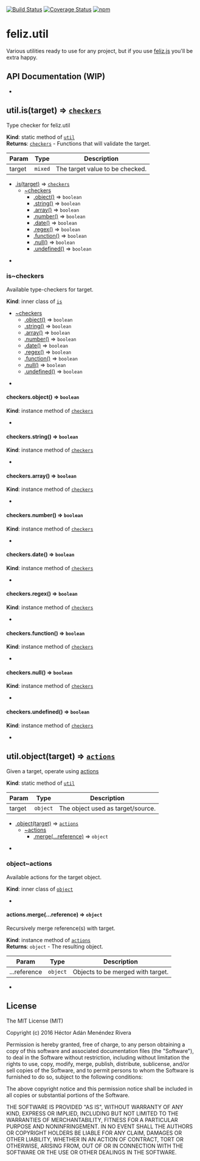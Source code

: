 [![Build Status](https://travis-ci.org/gikmx/feliz.util.svg?branch=master)](https://travis-ci.org/gikmx/feliz.util)
[![Coverage Status](https://coveralls.io/repos/github/gikmx/feliz.util/badge.svg?branch=master)](https://coveralls.io/github/gikmx/feliz.util?branch=master)
[![npm](https://img.shields.io/npm/dt/feliz.util.svg?maxAge=2592000)]()

# feliz.util
Various utilities ready to use for any project, but if you use
[feliz.js](http://github.com/gikmx/feliz) you'll be extra happy.

## API Documentation (WIP)

-

<a name="module_util.is"></a>

## util.is(target) ⇒ <code>[checkers](#module_util.is..checkers)</code>
Type checker for feliz.util

**Kind**: static method of <code>[util](#module_util)</code>  
**Returns**: <code>[checkers](#module_util.is..checkers)</code> - Functions that will validate the target.  

| Param | Type | Description |
| --- | --- | --- |
| target | <code>mixed</code> | The target value to be checked. |


* [.is(target)](#module_util.is) ⇒ <code>[checkers](#module_util.is..checkers)</code>
    * [~checkers](#module_util.is..checkers)
        * [.object()](#module_util.is..checkers+object) ⇒ <code>boolean</code>
        * [.string()](#module_util.is..checkers+string) ⇒ <code>boolean</code>
        * [.array()](#module_util.is..checkers+array) ⇒ <code>boolean</code>
        * [.number()](#module_util.is..checkers+number) ⇒ <code>boolean</code>
        * [.date()](#module_util.is..checkers+date) ⇒ <code>boolean</code>
        * [.regex()](#module_util.is..checkers+regex) ⇒ <code>boolean</code>
        * [.function()](#module_util.is..checkers+function) ⇒ <code>boolean</code>
        * [.null()](#module_util.is..checkers+null) ⇒ <code>boolean</code>
        * [.undefined()](#module_util.is..checkers+undefined) ⇒ <code>boolean</code>


-

<a name="module_util.is..checkers"></a>

### is~checkers
Available type-checkers for target.

**Kind**: inner class of <code>[is](#module_util.is)</code>  

* [~checkers](#module_util.is..checkers)
    * [.object()](#module_util.is..checkers+object) ⇒ <code>boolean</code>
    * [.string()](#module_util.is..checkers+string) ⇒ <code>boolean</code>
    * [.array()](#module_util.is..checkers+array) ⇒ <code>boolean</code>
    * [.number()](#module_util.is..checkers+number) ⇒ <code>boolean</code>
    * [.date()](#module_util.is..checkers+date) ⇒ <code>boolean</code>
    * [.regex()](#module_util.is..checkers+regex) ⇒ <code>boolean</code>
    * [.function()](#module_util.is..checkers+function) ⇒ <code>boolean</code>
    * [.null()](#module_util.is..checkers+null) ⇒ <code>boolean</code>
    * [.undefined()](#module_util.is..checkers+undefined) ⇒ <code>boolean</code>


-

<a name="module_util.is..checkers+object"></a>

#### checkers.object() ⇒ <code>boolean</code>
**Kind**: instance method of <code>[checkers](#module_util.is..checkers)</code>  

-

<a name="module_util.is..checkers+string"></a>

#### checkers.string() ⇒ <code>boolean</code>
**Kind**: instance method of <code>[checkers](#module_util.is..checkers)</code>  

-

<a name="module_util.is..checkers+array"></a>

#### checkers.array() ⇒ <code>boolean</code>
**Kind**: instance method of <code>[checkers](#module_util.is..checkers)</code>  

-

<a name="module_util.is..checkers+number"></a>

#### checkers.number() ⇒ <code>boolean</code>
**Kind**: instance method of <code>[checkers](#module_util.is..checkers)</code>  

-

<a name="module_util.is..checkers+date"></a>

#### checkers.date() ⇒ <code>boolean</code>
**Kind**: instance method of <code>[checkers](#module_util.is..checkers)</code>  

-

<a name="module_util.is..checkers+regex"></a>

#### checkers.regex() ⇒ <code>boolean</code>
**Kind**: instance method of <code>[checkers](#module_util.is..checkers)</code>  

-

<a name="module_util.is..checkers+function"></a>

#### checkers.function() ⇒ <code>boolean</code>
**Kind**: instance method of <code>[checkers](#module_util.is..checkers)</code>  

-

<a name="module_util.is..checkers+null"></a>

#### checkers.null() ⇒ <code>boolean</code>
**Kind**: instance method of <code>[checkers](#module_util.is..checkers)</code>  

-

<a name="module_util.is..checkers+undefined"></a>

#### checkers.undefined() ⇒ <code>boolean</code>
**Kind**: instance method of <code>[checkers](#module_util.is..checkers)</code>  

-

<a name="module_util.object"></a>

## util.object(target) ⇒ <code>[actions](#module_util.object..actions)</code>
Given a target, operate using [actions](#module_util.object..actions)

**Kind**: static method of <code>[util](#module_util)</code>  

| Param | Type | Description |
| --- | --- | --- |
| target | <code>object</code> | The object used as target/source. |


* [.object(target)](#module_util.object) ⇒ <code>[actions](#module_util.object..actions)</code>
    * [~actions](#module_util.object..actions)
        * [.merge(...reference)](#module_util.object..actions+merge) ⇒ <code>object</code>


-

<a name="module_util.object..actions"></a>

### object~actions
Available actions for the target object.

**Kind**: inner class of <code>[object](#module_util.object)</code>  

-

<a name="module_util.object..actions+merge"></a>

#### actions.merge(...reference) ⇒ <code>object</code>
Recursively merge reference(s) with target.

**Kind**: instance method of <code>[actions](#module_util.object..actions)</code>  
**Returns**: <code>object</code> - The resulting object.  

| Param | Type | Description |
| --- | --- | --- |
| ...reference | <code>object</code> | Objects to be merged with target. |


-


## License
The MIT License (MIT)

Copyright (c) 2016 Héctor Adán Menéndez Rivera

Permission is hereby granted, free of charge, to any person obtaining a copy
of this software and associated documentation files (the "Software"), to deal
in the Software without restriction, including without limitation the rights
to use, copy, modify, merge, publish, distribute, sublicense, and/or sell
copies of the Software, and to permit persons to whom the Software is
furnished to do so, subject to the following conditions:

The above copyright notice and this permission notice shall be included in all
copies or substantial portions of the Software.

THE SOFTWARE IS PROVIDED "AS IS", WITHOUT WARRANTY OF ANY KIND, EXPRESS OR
IMPLIED, INCLUDING BUT NOT LIMITED TO THE WARRANTIES OF MERCHANTABILITY,
FITNESS FOR A PARTICULAR PURPOSE AND NONINFRINGEMENT. IN NO EVENT SHALL THE
AUTHORS OR COPYRIGHT HOLDERS BE LIABLE FOR ANY CLAIM, DAMAGES OR OTHER
LIABILITY, WHETHER IN AN ACTION OF CONTRACT, TORT OR OTHERWISE, ARISING FROM,
OUT OF OR IN CONNECTION WITH THE SOFTWARE OR THE USE OR OTHER DEALINGS IN THE
SOFTWARE.
